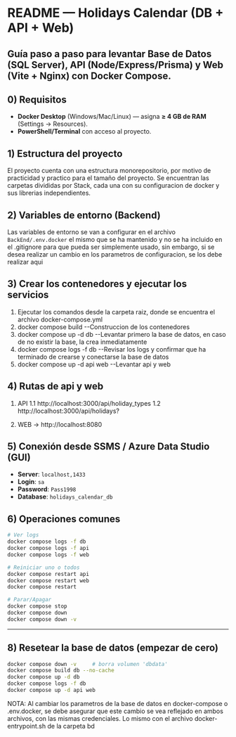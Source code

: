 # README — Holidays Calendar (DB + API + Web)

Guía paso a paso para levantar **Base de Datos (SQL Server)**, **API (Node/Express/Prisma)** y **Web (Vite + Nginx)** con Docker Compose. 
---

## 0) Requisitos
- **Docker Desktop** (Windows/Mac/Linux) — asigna **≥ 4 GB de RAM** (Settings → Resources).
- **PowerShell/Terminal** con acceso al proyecto.

## 1) Estructura del proyecto
El proyecto cuenta con una estructura monorepositorio, por motivo de practicidad y practico para el tamaño del proyecto.
Se encuentran las carpetas divididas por Stack, cada una con su configuracion de docker y sus librerias independientes.

## 2) Variables de entorno (Backend)
Las variables de entorno se van a configurar en el archivo `BackEnd/.env.docker`
el mismo que se ha mantenido y no se ha incluido en el .gitignore para que pueda ser simplemente usado,
sin embargo, si se desea realizar un cambio en los parametros de configuracion, se los debe realizar aqui

## 3) Crear los contenedores y ejecutar los servicios
1. Ejecutar los comandos desde la carpeta raiz, donde se encuentra el archivo docker-compose.yml
2. docker compose build --Construccion de los contenedores
3. docker compose up -d db --Levantar primero la base de datos, en caso de no existir la base, la crea inmediatamente
4. docker compose logs -f db --Revisar los logs y confirmar que ha terminado de crearse y conectarse la base de datos
5. docker compose up -d api web --Levantar api y web

## 4) Rutas de api y web
1. API 
  1.1 http://localhost:3000/api/holiday_types
  1.2 http://localhost:3000/api/holidays?

2. WEB -> http://localhost:8080


## 5) Conexión desde SSMS / Azure Data Studio (GUI)

- **Server**: `localhost,1433`
- **Login**: `sa`
- **Password**: `Pass1998`
- **Database**: `holidays_calendar_db`


## 6) Operaciones comunes

```bash
# Ver logs
docker compose logs -f db
docker compose logs -f api
docker compose logs -f web

# Reiniciar uno o todos
docker compose restart api
docker compose restart web
docker compose restart

# Parar/Apagar
docker compose stop
docker compose down     
docker compose down -v     
```

---

## 8) Resetear la base de datos (empezar de cero)

```bash
docker compose down -v     # borra volumen 'dbdata'
docker compose build db --no-cache
docker compose up -d db
docker compose logs -f db
docker compose up -d api web
```

NOTA: Al cambiar los parametros de la base de datos en docker-compose o .env.docker, se debe asegurar que este cambio se vea reflejado
      en ambos archivos, con las mismas credenciales. Lo mismo con el archivo docker-entrypoint.sh de la carpeta bd